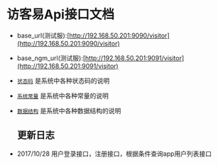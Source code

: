 # 访客易Api接口文档

* base\_url\(测试服\):[http://192.168.50.201:9090/visitor](http://192.168.50.201:9090/visitor)
* base\_ngm_url\(测试服\):[http://192.168.50.201:9091/visitor](http://192.168.50.201:9091/visitor)
* [`状态码`](code.md) 是系统中各种状态码的说明
* [`系统常量`](constants.md) 是系统中各种常量的说明
* [`数据结构`](data-struct.md) 是系统中各种数据结构的说明

  ## 更新日志

* 2017/10/28 用户登录接口，注册接口，根据条件查询app用户列表接口



